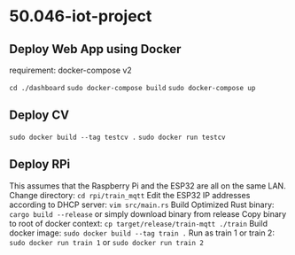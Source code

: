 # 50.046-iot-project

## Deploy Web App using Docker
requirement: docker-compose v2

```cd ./dashboard```
```sudo docker-compose build```
```sudo docker-compose up```

## Deploy CV

```sudo docker build --tag testcv .```
```sudo docker run testcv```

## Deploy RPi
This assumes that the Raspberry Pi and the ESP32 are all on the same LAN.
Change directory: ```cd rpi/train_mqtt```
Edit the ESP32 IP addresses according to DHCP server: ```vim src/main.rs```
Build Optimized Rust binary: ```cargo build --release``` or simply download binary from release
Copy binary to root of docker context: ```cp target/release/train-mqtt ./train```
Build docker image: ```sudo docker build --tag train .```
Run as train 1 or train 2: ```sudo docker run train 1``` or ```sudo docker run train 2```
